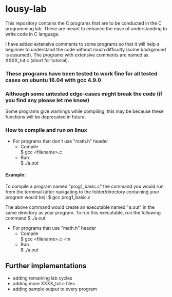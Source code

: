 # lousy-lab

This repository contains the C programs that are to be conducted in the C programming lab. These are meant to enhance the ease of understanding to write code in C language. 

I have added extensive comments to some programs so that it will help a beginner to understand the code without much difficulty (some background is assumed). The programs with extensive comments are named as XXXX_tut.c (short for tutorial).

### These programs have been tested to work fine for all tested cases on ubuntu 16.04 with gcc 4.9.0
### Although some untested edge-cases might break the code (if you find any please let me know)

Some programs give warnings while compiling, this may be because these functions will be deprecated in future.  

### How to compile and run on linux
- For programs that don't use "math.h" header
    - Compile\
        $ gcc \<filename\>.c
    - Run\
        $ ./a.out

#### Example:
To compile a program named "prog1_basic.c" the command you would run from the terminal (after navigating to the folder/directory containing your program would be):
$ gcc prog1_basic.c

The above command would create an executable named "a.out" in the same directory as your program. To run this executable, run the following command
$ ./a.out


- For programs that use "math.h" header
    - Compile\
        $ gcc \<filename\>.c -lm
    - Run\
        $ ./a.out

## Further implementations
- adding remaining lab cycles
- adding more XXXX_tut.c files
- adding sample output to every program
